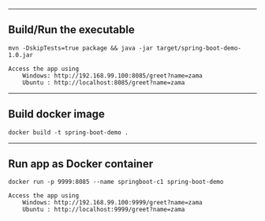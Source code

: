 -------------
 Build/Run the executable
 -------------
 	mvn -DskipTests=true package && java -jar target/spring-boot-demo-1.0.jar
   
 	Access the app using
    	Windows: http://192.168.99.100:8085/greet?name=zama
    	Ubuntu : http://localhost:8085/greet?name=zama

 -------------
 Build docker image
 -------------
 	docker build -t spring-boot-demo .

 -------------
 Run app as Docker container
 -------------
 	docker run -p 9999:8085 --name springboot-c1 spring-boot-demo
   
 	Access the app using
   		Windows: http://192.168.99.100:9999/greet?name=zama 
   		Ubuntu : http://localhost:9999/greet?name=zama

